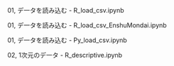 01, デ一タを読み込む - R_load_csv.ipynb

01, デ一タを読み込む - R_load_csv_EnshuMondai.ipynb

01, デ一タを読み込む - Py_load_csv.ipynb

02, 1次元のデ一タ - R_descriptive.ipynb

